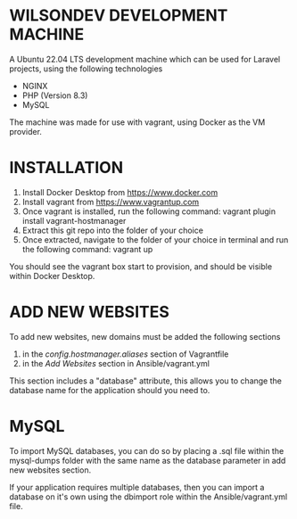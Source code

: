 # WILSONDEV DEVELOPMENT MACHINE
A Ubuntu 22.04 LTS development machine which can be used for Laravel projects, using the following technologies
- NGINX
- PHP (Version 8.3)
- MySQL

The machine was made for use with vagrant, using Docker as the VM provider.

# INSTALLATION
1. Install Docker Desktop from https://www.docker.com
2. Install vagrant from https://www.vagrantup.com
3. Once vagrant is installed, run the following command:
vagrant plugin install vagrant-hostmanager
4. Extract this git repo into the folder of your choice
5. Once extracted, navigate to the folder of your choice in terminal and run the following command:
vagrant up

You should see the vagrant box start to provision, and should be visible within Docker Desktop. 

# ADD NEW WEBSITES
To add new websites, new domains must be added the following sections
1. in the *config.hostmanager.aliases* section of Vagrantfile
2. in the *Add Websites* section in Ansible/vagrant.yml

This section includes a "database" attribute, this allows you to change the database name for the application should you need to.

# MySQL
To import MySQL databases, you can do so by placing a .sql file within the mysql-dumps folder with the same name as the database parameter in add new websites section. 

If your application requires multiple databases, then you can import a database on it's own using the dbimport role within the Ansible/vagrant.yml file.